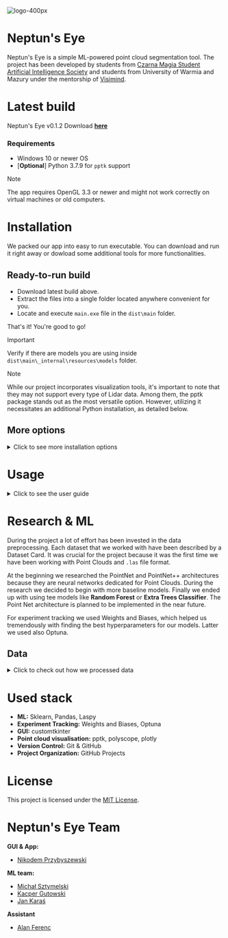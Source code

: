 ![logo-400px](./neptunseye/resources/neptuns-eye-logo.ico)

# Neptun's Eye

Neptun's Eye is a simple ML-powered point cloud segmentation tool. The project has been developed by students
from [Czarna Magia Student Artificial Intelligence Society](https://github.com/knsiczarnamagia) and students from University of Warmia and Mazury
under the mentorship of [Visimind](https://visimind.com/pl/).

# Latest build
Neptun's Eye v0.1.2
Download [**here**](https://1drv.ms/u/c/d3ea4807286ecc01/Ed1goM6VdShIm4szHry-2DkBs0YLXkzQjoWChxifNOxPEg?e=eH65jC)

### Requirements
- Windows 10 or newer OS
- [**Optional**] Python 3.7.9 for `pptk` support
> [!NOTE]
> The app requires OpenGL 3.3 or newer and might not work correctly on virtual machines or old computers.


# Installation
We packed our app into easy to run executable. You can download and run it right away or dowload some additional tools for more functionalities.
## Ready-to-run build
- Download latest build above.
- Extract the files into a single folder located anywhere convenient for you.
- Locate and execute `main.exe` file in the `dist\main` folder.

That's it! You're good to go!
> [!IMPORTANT]
> Verify if there are models you are using inside `dist\main\_internal\resources\models` folder.

> [!NOTE]
> While our project incorporates visualization tools, it's important to note that they may not support every type of Lidar data. Among them, the pptk package stands out as the most versatile option. However, utilizing it necessitates an additional Python installation, as detailed below.

## More options
<details>
  <summary>Click to see more installation options</summary>
  
### Visualisation with pptk
Our app leverages a swift and efficient point cloud visualization tool in Python `pptk`. To utilize this tool, you'll need to install Python 3.7.9 on your computer and download `pandas` and `pptk` for this specific version using any package management system.

You can download Python 3.7.9 from the official website [here](https://www.python.org/downloads/release/python-379/)

**After you install python you must change the Python 3.7.9 path in the app settings. See how to do that below.**
<details>
  <summary>Click to see how to set up Python 3.7.9 for our app</summary>
  <br>
  
- Locate your python installation. The default location is `%LOCALAPPDATA%/Programs/Python/Python37`
- Make sure you installed `pandas` and `pptk` for Python 3.7.9:
  
```
%LOCALAPPDATA%/Programs/Python/Python37/python.exe -m pip install pandas
%LOCALAPPDATA%/Programs/Python/Python37/python.exe -m pip install pptk
```
- Navigate to the `%LOCALAPPDATA%/Programs/Python/Python37` folder in your system.
- Copy the path from navigation bar e.g. `C:\Users\<YourName>\AppData\Local\Programs\Python\Python37`
- Open the Neptun's Eye app, click settings and paste the path into `python37` variable.
- Change `userprofile_path` to **False**

</details>

### Run with Poetry
  <details>
    <summary>Click to see how to run our app with Poetry</summary>
    <br>

> **Note**: This is for advanced users. We do not recommend this method.
    
- Install `pipx`.
- Install poetry using `pipx` (do not use brew).
- Install `pyenv`. Check if it is installed correctly by running `pyenv --vesion`.
- Create virtual environment using `pyenv` with python 3.11.
- Install `poetry`. Check if it is installed correctly by running `poetry --vesion`.
- Install dependencies using `poetry`.

### Installation Details

Create virtual environment:

```commandline
poetry env use $(pyenv which python)
```

You should see something like this:

```commandline
Using virtualenv: C:\Users\Admin\AppData\Local\pypoetry\Cache\virtualenvs\neptuns-eye-z6EeDWoH-py3.11
```

This command is used for installing dependencies from `requirements.txt` using `poetry`. You will probably not use it
and directly install dependencies from `pyproject.toml` file. This is left here only for reference.

```commandline
poetry add $(cat requirements.txt)
```

#### Run

```commandline
make run
```

#### Test

```commandline
make test
```

#### Reference materials

- [Pyenv](https://realpython.com/intro-to-pyenv/#why-use-pyenv)
- [How install Pyenv?](https://k0nze.dev/posts/install-pyenv-venv-vscode/)
- [Pyenv for windows](https://github.com/pyenv-win/pyenv-win)
- [Poetry](https://realpython.com/dependency-management-python-poetry/#add-poetry-to-an-existing-project)

#### Install `make` on Windows

1. Install [chocolatey](https://chocolatey.org/install)
2. Install make using choco.

```powershell
choco install make
```
  </details>
</details>

# Usage
<details>
  <summary>Click to see the user guide</summary>

### Visualisation and classification
  
  - Launch the Neptun's Eye application.
  - Click the **Select File** button to load your point cloud.
  - If the point cloud loads successfully, select a **Rendering tool**. We recommend using either *Polyscope* or *pptk*.
  - Visualization in Neptun's Eye is designed just for preview purposes. Set the **Rendering stride** to ensure smooth rendering. We recommend generating between 500,000 and 2,000,000 points.
  - Click **Render visualization** and wait for the result. This process may take up to one minute, depending on the size of your point cloud.
  - To perform classification, choose a model from the **Classification options** section. If you're using our models, we recommend *ExtraTrees* or *RandomForest*.
  - To classify the entire point cloud, press the **Run classification** button and wait for the confirmation message. This process duration depends on the point cloud size.
  - To preview model performance, check the **Use stride** box in the **Classification section**. This option will classify points based on the **Rendering stride** selected in the visualization section, saving time and resources.
  
</details>

# Research & ML

During the project a lot of effort has been invested in the data preprocessing. Each dataset that we worked with have
been described by a Dataset Card. It was crucial for the project because it was the first time we have been working with
Point Clouds and `.las` file format.

At the beginning we researched the PointNet and PointNet++ architectures because they are neural networks dedicated for
Point Clouds. During the research we decided to begin with more baseline models. Finally we ended up with using tee
models like **Random Forest** or **Extra Trees Classifier**. The Point Net architecture is planned to be implemented in
the near future.

For experiment tracking we used Weights and Biases, which helped us tremendously with finding the best hyperparameters
for our models. Latter we used also Optuna.

## Data
<details>
  <summary>Click to check out how we processed data</summary>
  
### Classified data:
[WMII.las datacard](datacards/WMII_CLASS%20datacard.md)


[USER AREA.las datacard](datacards/WMII_CLASS%20datacard.md)

### Unclassified data:
[kortowo.las datacard](datacards/kortowo%20datacard.md)

### Data dependencies

#### Corelation matrix of wmii.las with empty columns removed
<img src="images/image1.png" alt="corelation_matrix_wmii" width="750" height="600">

### Searching for the most significant columns 

#### The impact of given columns on the accuracy of the RandomForestClassifier model
*stride for validation dataset = 30, stride for training dataset = 30, n_estimators = 100*

<img src="images/feature_sets.png" alt="feature_sets" width="800" height="500">

| Feature             | Set 1 | Set 2 | Set 3 | Set 4 | Set 5 |
|---------------------|-------|-------|-------|-------|-------|
| X                   | ✓     | ✓     |       |       |       |
| Y                   | ✓     | ✓     |       |       |       |
| Z                   | ✓     | ✓     | ✓     | ✓     | ✓     |
| red                 | ✓     | ✓     | ✓     | ✓     | ✓     |
| green               | ✓     | ✓     | ✓     | ✓     | ✓     |
| blue                | ✓     | ✓     | ✓     | ✓     | ✓     |
| intensity           |       | ✓     | ✓     | ✓     |       |
| return_number       |       | ✓     |       | ✓     | ✓     |
| edge_of_flight_line |       | ✓     | ✓     | ✓     |       |
| scan_angle_rank     |       | ✓     |       | ✓     | ✓     |
| number_of_returns   |       |       | ✓     | ✓     | ✓     |

#### the influence of R, G and B columns on the accuracy of the RandomForestClassifier model
*feature_columns = ['Z', 'red', 'green', 'blue', 'intensity','number_of_returns', 'return_number','edge_of_flight_line', 'scan_angle_rank'], training dataset stride = 720, validation dataset stride = 30, n_estimators = 100*

<img src="images/rgb.png" alt="rgb" width="800" height="420">

### Searching for dataset minimization

#### The influence of the stride parameter on the accuracy of the RandomForestClassifier model on the training dataset

Note: Stride means that every stride record will be used, it's basically like a step. Stride = 2 means every other record will be selected.

| Stride       | Validation Accuracy |
|--------------|---------------------|
| No stride    | 0.7037              |
| stride = 2   | 0.7039              |
| stride = 5   | 0.7037              |
| stride = 10  | 0.7038              |
| stride = 30  | 0.7035              |
| stride = 60  | 0.7024              |
| stride = 120 | 0.7015              |

Note: Stride higher than 120 will rarely be used.

#### The influence of the stride parameter on the accuracy of the RandomForestClassifier model on the training and validation dataset

<img src="images/stride.png" alt="stride" width="800" height="700">

### The effect of data scaling on the accuracy of the RandomForestClassifier model
*stride on training dataset = 720, stride on validation dataset = 30, n_estimators = 100*
|                  | Test Accuracy | Validation Accuracy |
|------------------|---------------|---------------------|
| Raw Data         | 0.931131809   | 0.709942897         |
| MinMaxScaler     | 0.930849562   | 0.709571228         |
| Difference       | 0.000282247   | 0.000371669         |

### Impact of normalization of R, G and B columns (divide by 65025) on the accuracy of the RandomForestClassifier model

|                  | Test Accuracy | Validation Accuracy |
|------------------|---------------|---------------------|
| Raw RGB          | 0.931131809   | 0.709942898         |
| Normalized RGB   | 0.859441152   | 0.577975895         |
| Difference       | 0.071690657   | 0.131966998         |

### Comparison of classifiers

| Classifier                      | Test Accuracy | Validation Accuracy | Validation Accuracy from Optuna |
|---------------------------------|---------------|---------------------|---------------------------------|
| AdaBoostClassifier              | 0.8944        | 0.6352              | 0.7681                   |
| BaggingClassifier               | 0.9252        | 0.6893              | 0.7183                          |
| ExtraTreesClassifier            | 0.9303        | **0.7446**          | 0.7655                               |
| GradientBoostingClassifier      | 0.9325        | 0.7183              | 0.7402                               |
| HistGradientBoostingClassifier  | **0.9390**    | 0.7094              | **0.7995**                               |
| KNeighborsClassifier            | 0.8913        | 0.7044              | 0.6992                               |
| RandomForestClassifier          | 0.9311        | 0.7099              | 0.7205                               |
| StackingClassifier              | 0.9385        | 0.7021              | 0.7011                               |
| VotingClassifier                | 0.9359        | 0.7205              | 0,7392                               |


### Correlation matrix of ExtraTreesClassifier

<img src="images/corr.png" alt="confusion_matrix_wmii" width="750" height="600">

### Models description

#### ExtraTreesClassifier

The ExtraTreesClassifier is an ensemble learning method provided by the scikit-learn library for classification tasks. It stands for Extremely Randomized Trees and operates by constructing a multitude of decision trees during training. Unlike traditional decision trees, ExtraTreesClassifier introduces additional randomness by selecting split points and features at random for each tree. This results in a diverse set of trees, which enhances predictive performance and robustness. The classifier is efficient, can handle large datasets, and provides feature importance scores, helping to identify the most relevant features for the classification task.

#### RandomForestClassifier

The RandomForestClassifier is an ensemble learning method in the scikit-learn library designed for classification tasks. It operates by constructing multiple decision trees during training and combines their outputs to determine the final class prediction. This approach improves predictive performance and controls over-fitting by averaging the results of individual trees, each trained on random subsets of the data and features. The classifier is robust, handling missing values and noisy data effectively, and can scale well with large datasets. Additionally, it provides estimates of feature importance, helping to identify which features are most influential in making predictions. 

#### HistGradientBoostingClassifier

The HistGradientBoostingClassifier is a machine learning model provided by the scikit-learn library in Python. It is a type of gradient boosting algorithm that uses histograms to speed up the training process. This classifier is designed for supervised learning tasks, specifically classification problems. It works by building an ensemble of decision trees in a stage-wise manner and optimizing for a loss function. The histogram-based approach allows it to handle large datasets efficiently, making it faster and more scalable compared to traditional gradient boosting methods.


</details>

# Used stack

- **ML:** Sklearn, Pandas, Laspy
- **Experiment Tracking:** Weights and Biases, Optuna
- **GUI:** customtkinter
- **Point cloud visualisation:** pptk, polyscope, plotly
- **Version Control:** Git & GitHub
- **Project Organization:** GitHub Projects

# License

This project is licensed under the [MIT License](LICENSE).

# Neptun's Eye Team

**GUI & App:**
- [Nikodem Przybyszewski](https://github.com/nexter0)
  
**ML team:**
- [Michał Sztymelski](https://github.com/Stimm147)
- [Kacper Gutowski](https://github.com/Perunio)
- [Jan Karaś](https://github.com/KTFish)
  
**Assistant**
- [Alan Ferenc](https://github.com/Zeusthegoddd)

